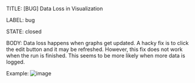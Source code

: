 TITLE:
[BUG] Data Loss in Visualization

LABEL:
bug

STATE:
closed

BODY:
Data loss happens when graphs get updated. A hacky fix is to click the edit button and it may be refreshed. However, this fix does not work when the run is finished. This seems to be more likely when more data is logged. 

Example:
![image](https://user-images.githubusercontent.com/15188392/97942195-229a6680-1d52-11eb-9292-79377f6e417e.png)


